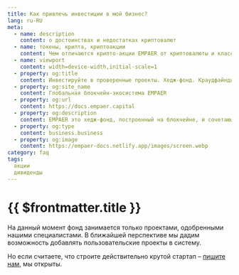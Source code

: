 ```yaml
---
title: Как привлечь инвестиции в мой бизнес? 
lang: ru-RU
meta:
  - name: description
    content: о достоинствах и недостатках криптовалют
  - name: токены, крипта, криптоакции
    content: Чем отличаются крипто-акции EMPAER от криптовалюты и классических акций?
  - name: viewport 
    content: width=device-width,initial-scale=1
  - property: og:title 
    content: Инвестируйте в проверенные проекты. Хедж-фонд. Краудфайндинг. Криптоакции | EMPAER
  - property: og:site_name 
    content: Глобальная блокчейн-экосистема EMPAER
  - property: og:url 
    content: https://docs.empaer.capital
  - property: og:description 
    content: EMPAER это хедж-фонд, построенный на блокчейне, и сочетающий преимущества инвестирования в традиционные акции с простотой крипто-платформы.
  - property: og:type 
    content: business.business
  - property: og:image 
    content: https://empaer-docs.netlify.app/images/screen.webp
category: faq
tags: 
  акции
  дивиденды
---
```



# {{ $frontmatter.title }} <Badge text="?" type="warning"/> 

На данный момент фонд занимается только проектами, одобренными нашими специалистами. В ближайшей перспективе мы дадим возможность добавлять пользовательские проекты в систему. 

Но если считаете, что строите действительно крутой стартап – [пишите нам](mailto:team@empaer.capital), мы открыты.
